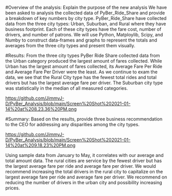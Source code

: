 #Overview of the analysis:
Explain the purpose of the new analysis
We have been asked to analysis the collected data of PyBer_Ride_Share and provide a breakdown of key numbers by city type. PyBer_Ride_Share have collected data from the three city types: Urban, Suburban, and Rural where they have business footprint. Each of these city types have the fare cost, number of drivers, and number of patrons. We will use Python, Matploylib, Scipy, and Numby to construct data-frames and graphs to represent the totals and averages from the three city types and present them visually. 



#Results:
From the three city types PyBer Ride Share collected data from the Urban category produced the largest amount of fares collected. While Urban has the largest amount of fares collected, its Average Fare Per Ride and Average Fare Per Driver were the least. As we continue to exam the data, we see that the Rural City type has the fewest total rides and total drivers but has the largest average fare per driver. The Suburban city type was statistically in the median of all measured categories.  

https://github.com/JimmyJ-D/PyBer_Analysis/blob/main/Screen%20Shot%202021-01-14%20at%208.23.36%20PM.png


#Summary: Based on the results, provide three business recommendation to the CEO for addressing any disparities among the city types.

https://github.com/JimmyJ-D/PyBer_Analysis/blob/main/Screen%20Shot%202021-01-14%20at%209.18.23%20PM.png

Using sample data from January to May, it correlates with our average and total amount data. The rural cities are service by the fewest driver but has the largest average fare per ride and average fare per driver. We would recommend increasing the total drivers in the rural city to capitalize on the largest average fare per ride and average fare per driver. We recommend on reducing the number of drivers in the urban city and possibility increasing prices. 
